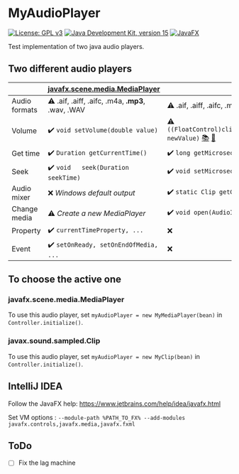# MyAudioPlayer
[![License: GPL v3](https://img.shields.io/badge/License-GPLv3-blue.svg)](https://www.gnu.org/licenses/gpl-3.0)
[![Java Development Kit, version 15](https://img.shields.io/badge/Java-JDK15.0.1-red?logo=java)](https://jdk.java.net/15/)
[![JavaFX](https://img.shields.io/badge/JavaFX-15-red)](https://gluonhq.com/products/javafx/)


 Test implementation of two java audio players.
 
## Two different audio players

| | [javafx.scene.media.MediaPlayer](https://docs.oracle.com/javafx/2/api/javafx/scene/media/MediaPlayer.html) | [javax.sound.sampled.Clip](https://docs.oracle.com/javase/7/docs/api/javax/sound/sampled/Clip.html) |
| ------ | ------ | ------ |
| Audio formats | :warning: .aif, .aiff, .aifc, .m4a, **.mp3**, .wav, .WAV | :warning: .aif, .aiff, .aifc, .m4a, .wav, .WAV |
| Volume | :heavy_check_mark: `void setVolume(double value)` | :warning: `((FloatControl)clip.getControl(FloatControl.Type.MASTER_GAIN)).setValue(float newValue)` [:books:](https://docs.oracle.com/javase/7/docs/api/javax/sound/sampled/FloatControl.html) [:bookmark:](https://github.com/jenis23/Super-Mario-Bros/blob/master/jig-engine-1.7/src/jig/engine/audio/jsound/ClipPlayback.java)|
| Get time | :heavy_check_mark: `Duration getCurrentTime()` | :heavy_check_mark: `long getMicrosecondPosition()` |
| Seek | :heavy_check_mark: `void	seek(Duration seekTime)` | :heavy_check_mark: `void setMicrosecondPosition(long microseconds)` [:books:](https://docs.oracle.com/javase/7/docs/api/javax/sound/sampled/DataLine.html) |
| Audio mixer | :x: *Windows default output* | :heavy_check_mark: `static Clip getClip(Mixer.Info mixerInfo)` [:books:](https://docs.oracle.com/javase/7/docs/api/javax/sound/sampled/AudioSystem.html) |
| Change media | :warning: *Create a new MediaPlayer* | :heavy_check_mark: `void open(AudioInputStream stream)` |
| Property | :heavy_check_mark: `currentTimeProperty, ...` | :x: |
| Event | :heavy_check_mark: `setOnReady, setOnEndOfMedia, ...` | :x: |

## To choose the active one
### javafx.scene.media.MediaPlayer
To use this audio player, set `myAudioPlayer = new MyMediaPlayer(bean)` in `Controller.initialize()`.
### javax.sound.sampled.Clip
To use this audio player, set `myAudioPlayer = new MyClip(bean)` in `Controller.initialize()`.

## IntelliJ IDEA
Follow the JavaFX help: <https://www.jetbrains.com/help/idea/javafx.html>

Set VM options : `--module-path %PATH_TO_FX% --add-modules javafx.controls,javafx.media,javafx.fxml`

## ToDo
- [ ] Fix the lag machine
